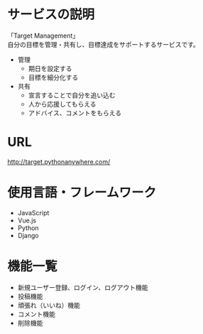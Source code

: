 # サービスの説明
「Target Management」  
自分の目標を管理・共有し、目標達成をサポートするサービスです。
- 管理  
  - 期日を設定する
  - 目標を細分化する  
- 共有
  - 宣言することで自分を追い込む  
  - 人から応援してもらえる  
  - アドバイス、コメントをもらえる

# URL
http://target.pythonanywhere.com/

# 使用言語・フレームワーク
- JavaScript
- Vue.js  
- Python  
- Django

# 機能一覧
- 新規ユーザー登録、ログイン、ログアウト機能
- 投稿機能
- 頑張れ（いいね）機能
- コメント機能
- 削除機能
